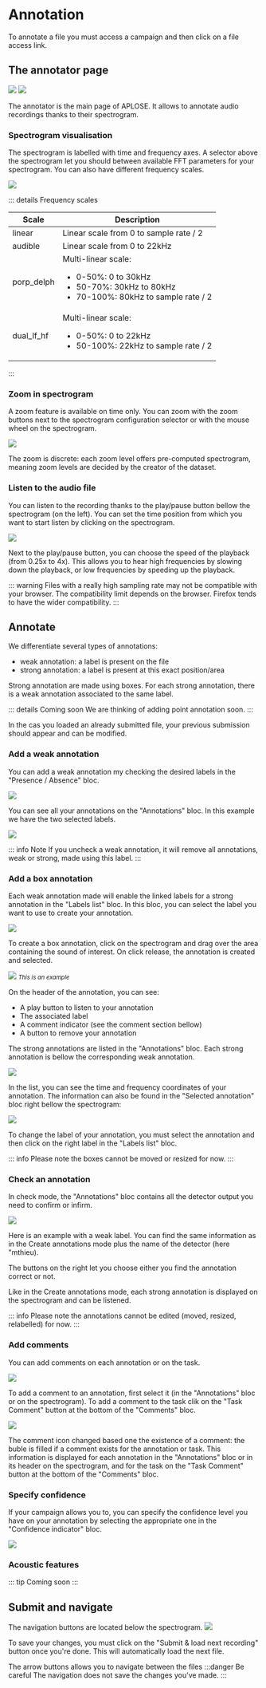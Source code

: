 # Annotation

To annotate a file you must access a campaign and then click on a file access link.

## The annotator page

![](../assets/annotator/create-1.png)
![](../assets/annotator/create-2.png)

The annotator is the main page of APLOSE. It allows to annotate audio recordings thanks to their spectrogram.


### Spectrogram visualisation
The spectrogram is labelled with time and frequency axes.
A selector above the spectrogram let you should between available FFT parameters for your spectrogram. You can also have different frequency scales.

![](../assets/annotator/spectro-config.png)

::: details Frequency scales

| Scale      | Description                                                                                                                     |
|------------|---------------------------------------------------------------------------------------------------------------------------------|
| linear     | Linear scale from 0 to sample rate / 2                                                                                          |
| audible    | Linear scale from 0 to 22kHz                                                                                                    |
| porp_delph | Multi-linear scale:<ul><li>0-50%: 0 to 30kHz</li><li>50-70%: 30kHz to 80kHz</li><li>70-100%: 80kHz to sample rate / 2</li></ul> |
| dual_lf_hf | Multi-linear scale:<ul><li>0-50%: 0 to 22kHz</li><li>50-100%: 22kHz to sample rate / 2</li></ul>                                |
:::

### Zoom in spectrogram
A zoom feature is available on time only.
You can zoom with the zoom buttons next to the spectrogram configuration selector or with the mouse wheel on the spectrogram.

![](../assets/annotator/zoom.png)

The zoom is discrete: each zoom level offers pre-computed spectrogram, meaning zoom levels are decided by the creator of the dataset.

### Listen to the audio file

You can listen to the recording thanks to the play/pause button bellow the spectrogram (on the left).
You can set the time position from which you want to start listen by clicking on the spectrogram.

![](../assets/annotator/audio.png)

Next to the play/pause button, you can choose the speed of the playback (from 0.25x to 4x).
This allows you to hear high frequencies by slowing down the playback, or low frequencies by speeding up the playback.

::: warning
Files with a really high sampling rate may not be compatible with your browser.
The compatibility limit depends on the browser.
Firefox tends to have the wider compatibility.
:::

## Annotate
We differentiate several types of annotations:
- weak annotation: a label is present on the file
- strong annotation: a label is present at this exact position/area


Strong annotation are made using boxes. For each strong annotation, there is a weak annotation associated to the same label.

::: details Coming soon 
We are thinking of adding point annotation soon.
:::

In the cas you loaded an already submitted file, your previous submission should appear and can be modified. 

### Add a weak annotation

You can add a weak annotation my checking the desired labels in the "Presence / Absence" bloc.

![](../assets/annotator/weak.png)

You can see all your annotations on the "Annotations" bloc. In this example we have the two selected labels.

![](../assets/annotator/weak-list.png)

::: info Note
If you uncheck a weak annotation, it will remove all annotations, weak or strong, made using this label.
:::

### Add a box annotation

Each weak annotation made will enable the linked labels for a strong annotation in the "Labels list" bloc. 
In this bloc, you can select the label you want to use to create your annotation.

![](../assets/annotator/strong.png)

To create a box annotation, click on the spectrogram and drag over the area containing the sound of interest.
On click release, the annotation is created and selected.

![](../assets/annotator/box.png)
<small>_This is an example_</small>

On the header of the annotation, you can see:
- A play button to listen to your annotation
- The associated label
- A comment indicator (see the comment section bellow)
- A button to remove your annotation

The strong annotations are listed in the "Annotations" bloc.
Each strong annotation is bellow the corresponding weak annotation.

![](../assets/annotator/strong-list.png)

In the list, you can see the time and frequency coordinates of your annotation.
The information can also be found in the "Selected annotation" bloc right bellow the spectrogram:

![](../assets/annotator/selected-strong.png)

To change the label of your annotation, you must select the annotation and then click on the right label in the "Labels list" bloc.

::: info 
Please note the boxes cannot be moved or resized for now.
:::

### Check an annotation

In check mode, the "Annotations" bloc contains all the detector output you need to confirm or infirm.

![](../assets/annotator/check-list.png)

Here is an example with a weak label.
You can find the same information as in the Create annotations mode plus the name of the detector (here "mthieu).

The buttons on the right let you choose either you find the annotation correct or not.

Like in the Create annotations mode, each strong annotation is displayed on the spectrogram and can be listened.

::: info
Please note the annotations cannot be edited (moved, resized, relabelled) for now.
:::

### Add comments

You can add comments on each annotation or on the task.

![](../assets/annotator/comment-bloc.png)

To add a comment to an annotation, first select it (in the "Annotations" bloc or on the spectrogram).
To add a comment to the task clik on the "Task Comment" button at the bottom of the "Comments" bloc.

![](../assets/annotator/comment-indicators.png)

The comment icon changed based one the existence of a comment: the buble is filled if a comment exists for the annotation or task.
This information is displayed for each annotation in the "Annotations" bloc or in its header on the spectrogram, and for the task on the "Task Comment" button at the bottom of the "Comments" bloc.


### Specify confidence

If your campaign allows you to, you can specify the confidence level you have on your annotation by selecting the appropriate one in the "Confidence indicator" bloc.

![](../assets/annotator/confidence.png)

### Acoustic features

::: tip Coming soon 
:::


## Submit and navigate

The navigation buttons are located below the spectrogram.
![](../assets/annotator/submit.png)

To save your changes, you must click on the "Submit & load next recording" button once you're done. 
This will automatically load the next file.

The arrow buttons allows you to navigate between the files
:::danger Be careful
The navigation does not save the changes you've made.
:::